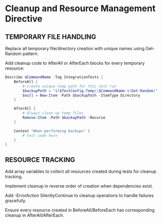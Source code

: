 # Cleanup and Resource Management Directive

## TEMPORARY FILE HANDLING

Replace all temporary file/directory creation with unique names using Get-Random pattern.

Add cleanup code to AfterAll or AfterEach blocks for every temporary resource:

```powershell
Describe $CommandName -Tag IntegrationTests {
    BeforeAll {
        # Create unique temp path for this test run
        $backupPath = "$($TestConfig.Temp)\$CommandName-$(Get-Random)"
        $null = New-Item -Path $backupPath -ItemType Directory
    }

    AfterAll {
        # Always clean up temp files
        Remove-Item -Path $backupPath -Recurse
    }

    Context "When performing backups" {
        # test code here
    }
}
```

## RESOURCE TRACKING

Add array variables to collect all resources created during tests for cleanup tracking.

Implement cleanup in reverse order of creation when dependencies exist.

Add -ErrorAction SilentlyContinue to cleanup operations to handle failures gracefully.

Ensure every resource created in BeforeAll/BeforeEach has corresponding cleanup in AfterAll/AfterEach.